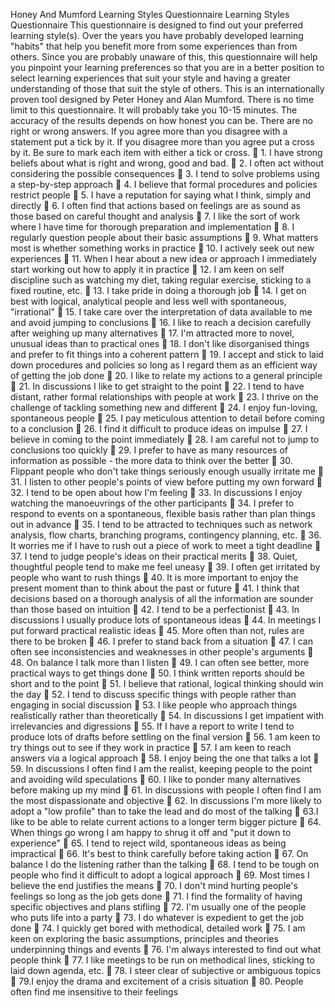 Honey And Mumford Learning Styles Questionnaire
Learning Styles Questionnaire
This questionnaire is designed to find out your preferred learning style(s). Over the years you have probably developed learning "habits" that help you benefit more from some experiences than from others. Since you are probably unaware of this, this questionnaire will help you pinpoint your learning preferences so that you are in a better position to select learning experiences that suit your style and having a greater understanding of those that suit the style of others.
This is an internationally proven tool designed by Peter Honey and Alan Mumford.
There is no time limit to this questionnaire. It will probably take you 10-15 minutes. The accuracy of the results depends on how honest you can be. There are no right or wrong answers.
If you agree more than you disagree with a statement put a tick by it.
If you disagree more than you agree put a cross by it.
Be sure to mark each item with either a tick or cross.
 1. I have strong beliefs about what is right and wrong, good and bad.
 2. I often act without considering the possible consequences
 3. I tend to solve problems using a step-by-step approach
 4. I believe that formal procedures and policies restrict people
 5. I have a reputation for saying what I think, simply and directly
 6. I often find that actions based on feelings are as sound as those based on careful thought and analysis
 7. I like the sort of work where I have time for thorough preparation and implementation
 8. I regularly question people about their basic assumptions
 9. What matters most is whether something works in practice
 10. I actively seek out new experiences
 11. When I hear about a new idea or approach I immediately start working out how to apply it in practice
 12. I am keen on self discipline such as watching my diet, taking regular exercise, sticking to a fixed routine, etc.
 13. I take pride in doing a thorough job
 14. I get on best with logical, analytical people and less well with spontaneous, "irrational"
 15. I take care over the interpretation of data available to me and avoid jumping to
conclusions
 16. I like to reach a decision carefully after weighing up many alternatives
 17. I'm attracted more to novel, unusual ideas than to practical ones
 18. I don't like disorganised things and prefer to fit things into a coherent pattern
 19. I accept and stick to laid down procedures and policies so long as I regard them as an efficient way of getting the job done
 20. I like to relate my actions to a general principle
 21. In discussions I like to get straight to the point
 22. I tend to have distant, rather formal relationships with people at work
 23. I thrive on the challenge of tackling something new and different
 24. I enjoy fun-loving, spontaneous people
 25. I pay meticulous attention to detail before coming to a conclusion
 26. I find it difficult to produce ideas on impulse
 27. I believe in coming to the point immediately
 28. I am careful not to jump to conclusions too quickly
 29. I prefer to have as many resources of information as possible - the more data to think over the better
 30. Flippant people who don't take things seriously enough usually irritate me
 31. I listen to other people's points of view before putting my own forward
 32. I tend to be open about how I'm feeling
 33. In discussions I enjoy watching the manoeuvrings of the other participants
 34. I prefer to respond to events on a spontaneous, flexible basis rather than plan things out in advance
 35. I tend to be attracted to techniques such as network analysis, flow charts, branching programs, contingency planning, etc.
 36. It worries me if I have to rush out a piece of work to meet a tight deadline
 37. I tend to judge people's ideas on their practical merits
 38. Quiet, thoughtful people tend to make me feel uneasy
 39. I often get irritated by people who want to rush things
 40. It is more important to enjoy the present moment than to think about the past or future
 41. I think that decisions based on a thorough analysis of all the information are sounder than those based on intuition
 42. I tend to be a perfectionist
 43. In discussions I usually produce lots of spontaneous ideas
 44. In meetings I put forward practical realistic ideas
 45. More often than not, rules are there to be broken
 46. I prefer to stand back from a situation
 47. I can often see inconsistencies and weaknesses in other people's arguments
 48. On balance I talk more than I listen
 49. I can often see better, more practical ways to get things done
 50. I think written reports should be short and to the point
 51. I believe that rational, logical thinking should win the day
 52. I tend to discuss specific things with people rather than engaging in social discussion
 53. I like people who approach things realistically rather than theoretically
 54. In discussions I get impatient with irrelevancies and digressions
 55. If I have a report to write I tend to produce lots of drafts before settling on the final version
 56. 1 am keen to try things out to see if they work in practice
 57. I am keen to reach answers via a logical approach
 58. I enjoy being the one that talks a lot
 59. In discussions I often find I am the realist, keeping people to the point and avoiding wild speculations
 60. I like to ponder many alternatives before making up my mind
 61. In discussions with people I often find I am the most dispassionate and objective
 62. In discussions I'm more likely to adopt a "low profile" than to take the lead and do most of the talking
 63.I like to be able to relate current actions to a longer term bigger picture
 64. When things go wrong I am happy to shrug it off and "put it down to experience"
 65. I tend to reject wild, spontaneous ideas as being impractical
 66. It's best to think carefully before taking action
 67. On balance I do the listening rather than the talking
 68. I tend to be tough on people who find it difficult to adopt a logical approach
 69. Most times I believe the end justifies the means
 70. I don't mind hurting people's feelings so long as the job gets done
 71. I find the formality of having specific objectives and plans stifling
 72. I'm usually one of the people who puts life into a party
 73. I do whatever is expedient to get the job done
 74. I quickly get bored with methodical, detailed work
 75. I am keen on exploring the basic assumptions, principles and theories underpinning things and events
 76. I'm always interested to find out what people think
 77. I like meetings to be run on methodical lines, sticking to laid down agenda, etc.
 78. I steer clear of subjective or ambiguous topics
 79.I enjoy the drama and excitement of a crisis situation
 80. People often find me insensitive to their feelings
